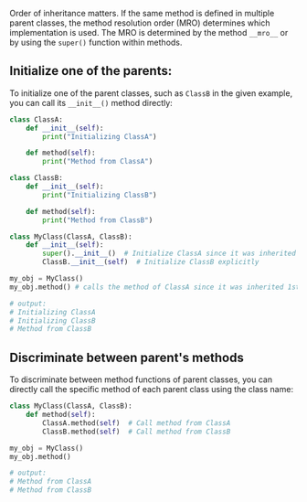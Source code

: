 Order of inheritance matters. If the same method is defined in multiple parent classes, the method resolution order (MRO) determines which implementation is used. The MRO is determined by the method `__mro__` or by using the `super()` function within methods.

## Initialize one of the parents:
To initialize one of the parent classes, such as `ClassB` in the given example, you can call its `__init__()` method directly:
```python
class ClassA:
    def __init__(self):
        print("Initializing ClassA")

    def method(self):
        print("Method from ClassA")

class ClassB:
    def __init__(self):
        print("Initializing ClassB")

    def method(self):
        print("Method from ClassB")

class MyClass(ClassA, ClassB):
    def __init__(self):
        super().__init__()  # Initialize ClassA since it was inherited 1st
        ClassB.__init__(self)  # Initialize ClassB explicitly

my_obj = MyClass()
my_obj.method() # calls the method of ClassA since it was inherited 1st

# output:
# Initializing ClassA
# Initializing ClassB
# Method from ClassB
```

## Discriminate between parent's methods
To discriminate between method functions of parent classes, you can directly call the specific method of each parent class using the class name:
```python
class MyClass(ClassA, ClassB):
    def method(self):
        ClassA.method(self)  # Call method from ClassA
        ClassB.method(self)  # Call method from ClassB

my_obj = MyClass()
my_obj.method()

# output:
# Method from ClassA
# Method from ClassB
```


